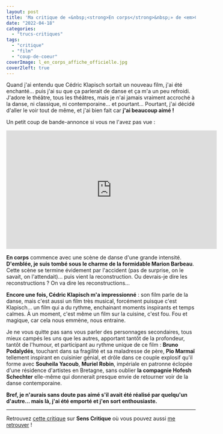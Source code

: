 ```yaml
---
layout: post
title: 'Ma critique de «&nbsp;<strong>En corps</strong>&nbsp;» de <em>Cédric Klapisch</em>'
date: "2022-04-18"
categories: 
  - "trucs-critiques"
tags: 
  - "critique"
  - "film"
  - "coup-de-coeur"
coverImage: l_en_corps_affiche_officielle.jpg
cover2left: true
---
```


Quand j'ai entendu que Cédric Klapisch sortait un nouveau film, j'ai été enchanté... puis j'ai su que ça parlerait de danse et ça m'a un peu refroidi. J'adore le théâtre, tous les théâtres, mais je n'ai jamais vraiment accroché à la danse, ni classique, ni contemporaine... et pourtant... Pourtant, j'ai décidé d'aller le voir tout de même, et j'ai bien fait car **j'ai beaucoup aimé !**

Un petit coup de bande-annonce si vous ne l'avez pas vue&nbsp;:

<div class="center">
<iframe width="560" height="315" src="https://www.youtube-nocookie.com/embed/WMqIkiI6fAA" title="YouTube video player" frameborder="0" allow="accelerometer; autoplay; clipboard-write; encrypted-media; gyroscope; picture-in-picture" allowfullscreen></iframe>
</div>

**En corps** commence avec une scène de danse d'une grande intensité. **D'emblée, je suis tombé sous le charme de la formidable Marion Barbeau**. Cette scène se termine évidement par l'accident (pas de surprise, on le savait, on l'attendait)... puis vient la reconstruction. Ou devrais-je dire les reconstructions ? On va dire les reconstructions... 

**Encore une fois, Cédric Klapisch m'a impressionné** : son film parle de la danse, mais c'est aussi un film très musical, forcément puisque c'est Klapisch... un film qui a du rythme, enchainant moments inspirants et temps calmes. À un moment, c'est même un film sur la cuisine, c'est fou. Fou et magique, car cela nous emmène, nous entraine.

Je ne vous quitte pas sans vous parler des personnages secondaires, tous mieux campés les uns que les autres, apportant tantôt de la profondeur, tantôt de l'humour, et participant au rythme unique de ce film : **Bruno Podalydés**, touchant dans sa fragilité et sa maladresse de père, **Pio Marmaï** tellement inspirant en cuisinier génial, et drôle dans ce couple explosif qu'il forme avec **Souheila Yacoub**, **Muriel Robin**, impériale en patronne éclopée d'une résidence d'artistes en Bretagne, sans oublier **la compagnie Hofesh Schechter** elle-même qui donnerait presque envie de retourner voir de la danse contemporaine.

**Bref, je n'aurais sans doute pas aimé s'il avait été réalisé par quelqu'un d'autre... mais là, j'ai été emporté et j'en sort enthousiaste.**

* * *

Retrouvez [cette critique](https://www.senscritique.com/film/en_corps/critique/268746999) sur **Sens Critique** où vous pouvez aussi [me retrouver](http://www.senscritique.com/Arnaud_Malon) !
